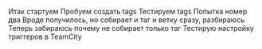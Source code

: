 Итак стартуем
Пробуем создать tags
Тестируем tags
Попытка номер два
Вроде получилось, но собирает и таг и ветку сразу, разбираюсь
Теперь забираюсь почему не собирает только таг
Тестирую настройку триггеров в TeamCity
